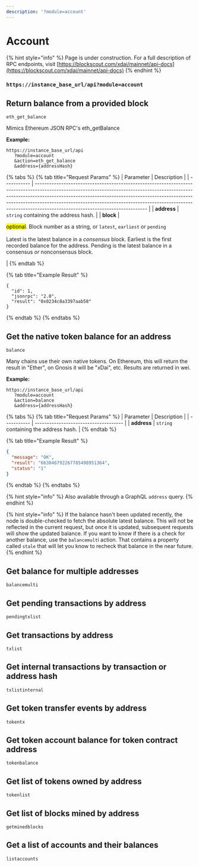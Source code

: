 ```yaml
---
description: '?module=account'
---
```


# Account

{% hint style="info" %}
Page is under construction. For a full description of RPC endpoints, visit [https://blockscout.com/xdai/mainnet/api-docs](https://blockscout.com/xdai/mainnet/api-docs)
{% endhint %}

### `https://instance_base_url/api?module=account`

## Return balance from a provided block

`eth_get_balance`

Mimics Ethereum JSON RPC's eth\_getBalance

**Example:**

```
https://instance_base_url/api
   ?module=account
   &action=eth_get_balance
   &address={addressHash}
```

{% tabs %}
{% tab title="Request Params" %}
| Parameter   |  Description                                                                                                                                                                                                                                                                                                                                                            |
| ----------- | ----------------------------------------------------------------------------------------------------------------------------------------------------------------------------------------------------------------------------------------------------------------------------------------------------------------------------------------------------------------------- |
| **address** | `string` containing the address hash.                                                                                                                                                                                                                                                                                                                                   |
| **block**   | <p><mark style="background-color:yellow;">optional</mark>. Block number as a string, or <code>latest</code>, <code>earliest</code> or <code>pending</code> <br><br>Latest is the latest balance in a <em>consensus</em> block. Earliest is the first recorded balance for the address. Pending is the latest balance in a consensus <em>or</em> nonconsensus block.</p> |
{% endtab %}

{% tab title="Example Result" %}
```
{
  "id": 1,
  "jsonrpc": "2.0",
  "result": "0x0234c8a3397aab58"
}
```
{% endtab %}
{% endtabs %}

## Get the native token balance for an address

`balance`

Many chains use their own native tokens. On Ethereum, this will return the result in "Ether", on Gnosis it will be "xDai", etc. Results are returned in wei.

**Example:**

```
https://instance_base_url/api
   ?module=account
   &action=balance
   &address={addressHash}
```

{% tabs %}
{% tab title="Request Params" %}
| Parameter   |  Description                          |
| ----------- | ------------------------------------- |
| **address** | `string` containing the address hash. |
{% endtab %}

{% tab title="Example Result" %}
```json
{
  "message": "OK",
  "result": "663046792267785498951364",
  "status": "1"
}
```
{% endtab %}
{% endtabs %}

{% hint style="info" %}
Also available through a GraphQL `address` query.
{% endhint %}

{% hint style="info" %}
If the balance hasn't been updated recently, the node is double-checked to fetch the absolute latest balance. This will not be reflected in the current request, but once it is updated, subsequent requests will show the updated balance. If you want to know if there is a check for another balance, use the `balancemult`i action. That contains a property called `stale` that will let you know to recheck that balance in the near future.
{% endhint %}

## Get balance for multiple addresses

`balancemulti`

## Get pending transactions by address

`pendingtxlist`

## Get transactions by address

`txlist`

## Get internal transactions by transaction or address hash

`txlistinternal`

## Get token transfer events by address

`tokentx`

## Get token account balance for token contract address

`tokenbalance`

## Get list of tokens owned by address

`tokenlist`

## Get list of blocks mined by address

`getminedblocks`

## Get a list of accounts and their balances

`listaccounts`
